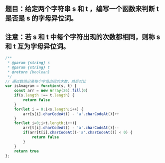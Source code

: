 ## 题目：给定两个字符串 s 和 t ，编写一个函数来判断 t 是否是 s 的字母异位词。

## 注意：若 s 和 t 中每个字符出现的次数都相同，则称 s 和 t 互为字母异位词。

```js
/**
 * @param {string} s
 * @param {string} t
 * @return {boolean}
 */
// 通过数组记录每个字母出现的次数，然后对比
var isAnagram = function(s, t) {
    const arr = new Array(26).fill(0)
    if(s.length !== t.length) {
        return false
    }
    for(let i = 0;i<s.length;i++) {
        arr[s[i].charCodeAt() - 'a'.charCodeAt()]++
    }
    for(let i=0;i<t.length;i++){
        arr[t[i].charCodeAt() - 'a'.charCodeAt()]--
        if(arr[t[i].charCodeAt()-'a'.charCodeAt()] < 0) {
            return false
        }
    }
    return true
};

```